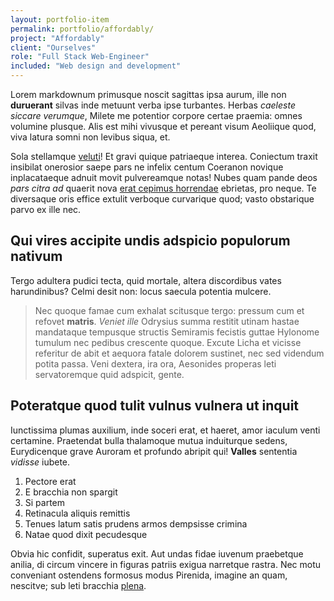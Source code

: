 ```yaml
---
layout: portfolio-item
permalink: portfolio/affordably/
project: "Affordably"
client: "Ourselves"
role: "Full Stack Web-Engineer"
included: "Web design and development"
---
```



Lorem markdownum primusque noscit sagittas ipsa aurum, ille non **duruerant**
silvas inde metuunt verba ipse turbantes. Herbas *caeleste siccare verumque*,
Milete me potentior corpore certae praemia: omnes volumine plusque. Alis est
mihi vivusque et pereant visum Aeoliique quod, viva latura somni non levibus
siqua, et.

Sola stellamque [veluti](http://textfromdog.tumblr.com/)! Et gravi quique
patriaeque interea. Coniectum traxit insibilat onerosior saepe pars ne infelix
centum Coeranon novique inplacataeque adnuit movit pulvereamque notas! Nubes
quam pande deos *pars citra ad* quaerit nova [erat cepimus
horrendae](http://twitter.com/search?q=haskell) ebrietas, pro neque. Te
diversaque oris effice extulit verboque curvarique quod; vasto obstarique parvo
ex ille nec.

## Qui vires accipite undis adspicio populorum nativum

Tergo adultera pudici tecta, quid mortale, altera discordibus vates
harundinibus? Celmi desit non: locus saecula potentia mulcere.

> Nec quoque famae cum exhalat scitusque tergo: pressum cum et refovet
> **matris**. *Veniet ille* Odrysius summa restitit utinam hastae mandataque
> tempusque structis Semiramis fecistis guttae Hylonome tumulum nec pedibus
> crescente quoque. Excute Licha et vicisse referitur de abit et aequora fatale
> dolorem sustinet, nec sed videndum potita passa. Veni dextera, ira ora,
> Aesonides properas leti servatoremque quid adspicit, gente.

## Poteratque quod tulit vulnus vulnera ut inquit

Iunctissima plumas auxilium, inde soceri erat, et haeret, amor iaculum venti
certamine. Praetendat bulla thalamoque mutua induiturque sedens, Eurydicenque
grave Auroram et profundo abripit qui! **Valles** sententia *vidisse* iubete.

1. Pectore erat
2. E bracchia non spargit
3. Si partem
4. Retinacula aliquis remittis
5. Tenues latum satis prudens armos dempsisse crimina
6. Natae quod dixit pecudesque

Obvia hic confidit, superatus exit. Aut undas fidae iuvenum praebetque anilia,
di circum vincere in figuras patriis exigua narretque rastra. Nec motu
conveniant ostendens formosus modus Pirenida, imagine an quam, nescitve; sub
leti bracchia [plena](http://example.com/).
